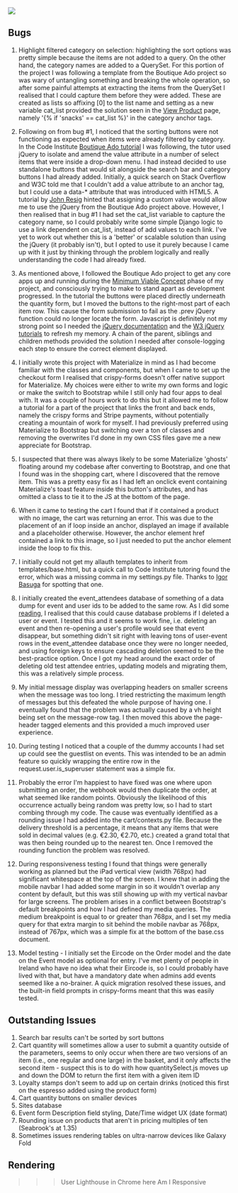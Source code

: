 <img src="#">

## Bugs

1. Highlight filtered category on selection: highlighting the sort options was pretty simple because the items are not added to
a query. On the other hand, the category names are added to a QuerySet. For this portion of the project I was following a template
from the Boutique Ado project so was wary of untangling something and breaking the whole operation, so after some painful attempts
at extracting the items from the QuerySet I realised that I could capture them before they were added. These are created as lists
so affixing [0] to the list name and setting as a new variable cat_list provided the solution seen in the 
[View Product](products/templates/view_product.html) page, namely '{% if 'snacks' == cat_list %}' in the category anchor tags.

2. Following on from bug #1, I noticed that the sorting buttons were not functioning as expected when items were already filtered by
category. In the Code Institute 
[Boutique Ado tutorial](https://github.com/ckz8780/boutique_ado_v1/blob/656166307e469630d09e0eb17a0d17daa440e208/products/templates/products/products.html) I was following, the tutor used jQuery to isolate and amend the value attribute in a number of select items 
that were inside a drop-down menu. I had instead decided to use standalone buttons that would sit alongside the search bar and 
category buttons I had already added. Initially, a quick search on Stack Overflow and W3C told me that I couldn't add a value 
attribute to an anchor tag, but I could use a data-* attribute that was introduced with HTML5. A tutorial by 
[John Resig](https://johnresig.com/blog/html-5-data-attributes/) hinted that assigning a custom value would allow me to use the 
jQuery from the Boutique Ado project above. However, I then realised that in bug #1 I had set the cat_list variable to capture the
category name, so I could probably write some simple Django logic to use a link dependent on cat_list, instead of add values to each
link. I've yet to work out whether this is a 'better' or scalable solution than using the jQuery (it probably isn't), but I opted 
to use it purely because I came up with it just by thinking through the problem logically and really understanding the code I had 
already fixed.

3. As mentioned above, I followed the Boutique Ado project to get any core apps up and running during the 
[Minimum Viable Concept](https://www.agilealliance.org/glossary/mvp/) phase of my project, and consciously trying to make to stand 
apart as development progressed. In the tutorial the buttons were placed directly underneath the quantity form, but I moved the 
buttons to the right-most part of each item row. This cause the form submission to fail as the .prev jQuery function could no longer locate the  form. Javascript is definitely not my strong point so I needed the [jQuery documentation](https://api.jquery.com/siblings/) and the [W3 jQuery tutorials](https://www.w3schools.com/JQuery/jquery_traversing.asp) to refresh my memory. A chain of the parent, 
siblings and children methods provided the solution I needed after console-logging each step to ensure the correct element displayed.

4. I initially wrote this project with Materialize in mind as I had become familiar with the classes and components, but when I
came to set up the checkout form I realised that crispy-forms doesn't offer native support for Materialize. My choices were either
to write my own forms and logic or make the switch to Bootstrap while I still only had four apps to deal with. It was a couple of
hours work to do this but it allowed me to follow a tutorial for a part of the project that links the front and back ends, namely
the crispy forms and Stripe payments, without potentially creating a mountain of work for myself. I had previously preferred using
Materialize to Bootstrap but switching over a ton of classes and removing the overwrites I'd done in my own CSS files gave me a new
appreciate for Bootstrap.

5. I suspected that there was always likely to be some Materialize 'ghosts' floating around my codebase after converting to 
Bootstrap, and one that I found was in the shopping cart, where I discovered that the remove item. This was a pretty easy fix as I 
had left an onclick event containing Materialize's toast feature inside this button's attributes, and has omitted a class to tie 
it to the JS at the bottom of the page.

6. When it came to testing the cart I found that if it contained a product with no image, the cart was returning an error. This was
due to the placement of an if loop inside an anchor, displayed an image if available and a placeholder otherwise. However, the anchor
element href contained a link to this image, so I just needed to put the anchor element inside the loop to fix this.

7. I initially could not get my allauth templates to inherit from templates/base.html, but a quick call to Code Institute tutoring
found the error, which was a missing comma in my settings.py file. Thanks to [Igor Basuga](https://github.com/bravoalpha79) for
spotting that one.

8. I initially created the event_attendees database of something of a data dump for event and user ids to be added to the same row.
As I did some [reading](https://riptutorial.com/django/example/30649/foreignkey), I realised that this could cause database problems
if I deleted a user or event. I tested this and it seems to work fine, i.e. deleting an event and then re-opening a user's profile
would see that event disappear, but something didn't sit right with leaving tons of user-event rows in the event_attendee database
once they were no longer needed, and using foreign keys to ensure cascading deletion seemed to be the best-practice option. Once I
got my head around the exact order of deleting old test attendee entries, updating models and migrating them, this was a relatively
simple process.

9. My initial message display was overlapping headers on smaller screens when the message was too long. I tried restricting the
maximum length of messages but this defeated the whole purpose of having one. I eventually found that the problem was actually 
caused by a vh height being set on the message-row tag. I then moved this above the page-header tagged elements and this provided
a much improved user experience.

10. During testing I noticed that a couple of the dummy accounts I had set up could see the guestlist on events. This was intended 
to be an admin feature so quickly wrapping the entire row in the request.user.is_superuser statement was a simple fix.

11. Probably the error I'm happiest to have fixed was one where upon submitting an order, the webhook would then duplicate the order,
at what seemed like random points. Obviously the likelihood of this occurrence actually being random was pretty low, so I had to start
combing through my code. The cause was eventually identified as a rounding issue I had added into the cart/contexts.py file. Because 
the delivery threshold is a percentage, it means that any items that were sold in decimal values (e.g. €2.30, €2.70, etc.) created a 
grand total that was then being rounded up to the nearest ten. Once I removed the rounding function the problem was resolved.

12. During responsiveness testing I found that things were generally working as planned but the iPad vertical view (width 768px) had significant whitespace at the top of the screen. I knew that in adding the mobile navbar I had added some margin in so it wouldn't 
overlap any content by default, but this was still showing up with my vertical navbar for large screens. The problem arises in a 
conflict between Bootstrap's default breakpoints and how I had defined my media queries. The medium breakpoint is equal to or 
greater than 768px, and I set my media query for that extra margin to sit behind the mobile navbar as 768px, instead of 767px, 
which was a simple fix at the bottom of the base.css document.

13. Model testing - I initially set the Eircode on the Order model and the date on the Event model as optional for entry. I've met 
plenty of people in Ireland who have no idea what their Eircode is, so I could probably have lived with that, but have a mandatory 
date when admins add events seemed like a no-brainer. A quick migration resolved these issues, and the built-in field prompts in
crispy-forms meant that this was easily tested.


## Outstanding Issues

1. Search bar results can't be sorted by sort buttons
2. Cart quantity will sometimes allow a user to submit a quantity outside of the parameters, seems to only occur when there are 
two versions of an item (i.e., one regular and one large) in the basket, and it only affects the second item - suspect this is to
do with how quantitySelect.js moves up and down the DOM to return the first item with a given item ID
3. Loyalty stamps don't seem to add up on certain drinks (noticed this first on the espresso added using the product form)
4. Cart quantity buttons on smaller devices
5. Sites database
6. Event form Description field styling, Date/Time widget UX (date format)
7. Rounding issue on products that aren't in pricing multiples of ten (Seabrook's at 1.35)
8. Sometimes issues rendering tables on ultra-narrow devices like Galaxy Fold


## Rendering

>>> User Lighthouse in Chrome here
>>> Am I Responsive 